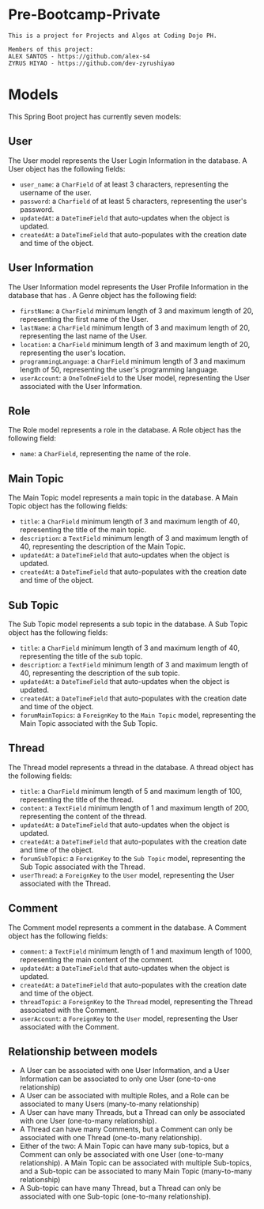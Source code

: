 # Pre-Bootcamp-Private

    This is a project for Projects and Algos at Coding Dojo PH.

    Members of this project: 
    ALEX SANTOS - https://github.com/alex-s4
    ZYRUS HIYAO - https://github.com/dev-zyrushiyao

# Models

This Spring Boot project has currently seven models:

## User

The User model represents the User Login Information in the database. A User object has the following fields:

* `user_name`: a `CharField` of at least 3 characters, representing the username of the user.
* `password`: a `Charfield` of at least 5 characters, representing the user's password.
* `updatedAt`: a `DateTimeField` that auto-updates when the object is updated.
* `createdAt`: a `DateTimeField` that auto-populates with the creation date and time of the object.

## User Information

The User Information model represents the User Profile Information in the database that has . A Genre object has the following field:

* `firstName`: a `CharField` minimum length of 3 and maximum length of 20, representing the first name of the User.
* `lastName`: a `CharField` minimum length of 3 and maximum length of 20, representing the last name of the User.
* `location`: a `CharField` minimum length of 3 and maximum length of 20, representing the user's location.
* `programmingLanguage`: a `CharField` minimum length of 3 and maximum length of 50, representing the user's programming language.
* `userAccount`: a `OneToOneField` to the User model, representing the User associated with the User Information.

## Role

The Role model represents a role in the database. A Role object has the following field:

* `name`: a `CharField`, representing the name of the role.

## Main Topic

The Main Topic model represents a main topic in the database. A Main Topic object has the following fields:

* `title`: a `CharField` minimum length of 3 and maximum length of 40, representing the title of the main topic.
* `description`: a `TextField` minimum length of 3 and maximum length of 40, representing the description of the Main Topic.
* `updatedAt`: a `DateTimeField` that auto-updates when the object is updated.
* `createdAt`: a `DateTimeField` that auto-populates with the creation date and time of the object.

## Sub Topic

The Sub Topic model represents a sub topic in the database. A Sub Topic object has the following fields:

* `title`: a `CharField` minimum length of 3 and maximum length of 40, representing the title of the sub topic.
* `description`: a `TextField` minimum length of 3 and maximum length of 40, representing the description of the sub topic.
* `updatedAt`: a `DateTimeField` that auto-updates when the object is updated.
* `createdAt`: a `DateTimeField` that auto-populates with the creation date and time of the object.
* `forumMainTopics`: a `ForeignKey` to the `Main Topic` model, representing the Main Topic associated with the Sub Topic.

## Thread

The Thread model represents a thread in the database. A thread object has the following fields:

* `title`: a `CharField` minimum length of 5 and maximum length of 100, representing the title of the thread.
* `content`: a `TextField` minimum length of 1 and maximum length of 200, representing the content of the thread.
* `updatedAt`: a `DateTimeField` that auto-updates when the object is updated.
* `createdAt`: a `DateTimeField` that auto-populates with the creation date and time of the object.
* `forumSubTopic`: a `ForeignKey` to the `Sub Topic` model, representing the Sub Topic associated with the Thread.
* `userThread`: a `ForeignKey` to the `User` model, representing the User associated with the Thread.

## Comment

The Comment model represents a comment in the database. A Comment object has the following fields:

* `comment`: a `TextField` minimum length of 1 and maximum length of 1000, representing the main content of the comment.
* `updatedAt`: a `DateTimeField` that auto-updates when the object is updated.
* `createdAt`: a `DateTimeField` that auto-populates with the creation date and time of the object.
* `threadTopic`: a `ForeignKey` to the `Thread` model, representing the Thread associated with the Comment.
* `userAccount`: a `ForeignKey` to the `User` model, representing the User associated with the Comment.

## Relationship between models

* A User can be associated with one User Information, and a User Information can be associated to only one User (one-to-one relationship)
* A User can be associated with multiple Roles, and a Role can be associated to many Users (many-to-many relationship)
* A User can have many Threads, but a Thread can only be associated with one User (one-to-many relationship).
* A Thread can have many Comments, but a Comment can only be associated with one Thread (one-to-many relationship).
* Either of the two:
A Main Topic can have many sub-topics, but a Comment can only be associated with one User (one-to-many relationship).
A Main Topic can be associated with multiple Sub-topics, and a Sub-topic can be associated to many Main Topic (many-to-many relationship)
* A Sub-topic can have many Thread, but a Thread can only be associated with one Sub-topic (one-to-many relationship).
